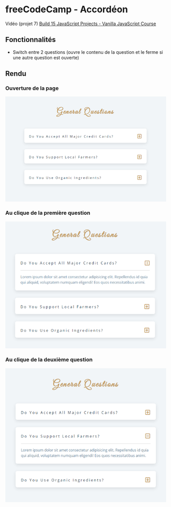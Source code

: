 # freeCodeCamp - Accordéon

Vidéo (projet 7) [Build 15 JavaScript Projects - Vanilla JavaScript Course](https://www.youtube.com/watch?v=3PHXvlpOkf4)

## Fonctionnalités

-   Switch entre 2 questions (ouvre le contenu de la question et le ferme si une autre question est ouverte)

## Rendu

### Ouverture de la page

![Ouverture de la page](result/home.png)

### Au clique de la première question

![first-click accordeon](result/click-first.png)

### Au clique de la deuxième question

![second-click accordeon](result/click-second.png)
